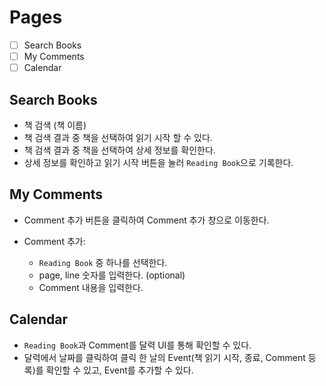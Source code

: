 # Pages

- [ ] Search Books
- [ ] My Comments
- [ ] Calendar

## Search Books

- 책 검색 (책 이름)
- 책 검색 결과 중 책을 선택하여 읽기 시작 할 수 있다.
- 책 검색 결과 중 책을 선택하여 상세 정보를 확인한다.
- 상세 정보를 확인하고 읽기 시작 버튼을 눌러 `Reading Book`으로 기록한다.

## My Comments

- Comment 추가 버튼을 클릭하여 Comment 추가 창으로 이동한다.
- Comment 추가:

  - `Reading Book` 중 하나를 선택한다.
  - page, line 숫자를 입력한다. (optional)
  - Comment 내용을 입력한다.

## Calendar

- `Reading Book`과 Comment를 달력 UI를 통해 확인할 수 있다.
- 달력에서 날짜를 클릭하여 클릭 한 날의 Event(책 읽기 시작, 종료, Comment 등록)를 확인할 수 있고, Event를 추가할 수 있다.
